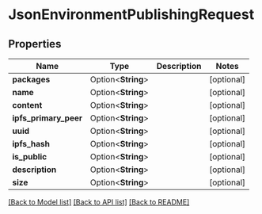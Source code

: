 # JsonEnvironmentPublishingRequest

## Properties

Name | Type | Description | Notes
------------ | ------------- | ------------- | -------------
**packages** | Option<**String**> |  | [optional]
**name** | Option<**String**> |  | [optional]
**content** | Option<**String**> |  | [optional]
**ipfs_primary_peer** | Option<**String**> |  | [optional]
**uuid** | Option<**String**> |  | [optional]
**ipfs_hash** | Option<**String**> |  | [optional]
**is_public** | Option<**String**> |  | [optional]
**description** | Option<**String**> |  | [optional]
**size** | Option<**String**> |  | [optional]

[[Back to Model list]](../README.md#documentation-for-models) [[Back to API list]](../README.md#documentation-for-api-endpoints) [[Back to README]](../README.md)


